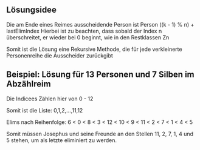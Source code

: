 Lösungsidee
---

Die am Ende eines Reimes ausscheidende Person ist Person ((k - 1) % n) + lastElimIndex
Hierbei ist zu beachten, dass sobald der Index n überschreitet, er wieder bei 0 beginnt, wie in den Restklassen Zn

Somit ist die Lösung eine Rekursive Methode, die für jede verkleinerte Personenreihe die Ausscheider zurückgibt

Beispiel: Lösung für 13 Personen und 7 Silben im Abzählreim
---
Die Indicees Zählen hier von 0 - 12

Somit ist die Liste:
0,1,2,...,11,12

Elims nach Reihenfolge:
6 < 0 < 8 < 3 < 12 < 10 < 9 < 11 < 2 < 7 < 1 < 4 < 5 

Somit müssen Josephus und seine Freunde an den Stellen
11, 2, 7, 1, 4 und 5
stehen, um als letzte eliminiert zu werden.

